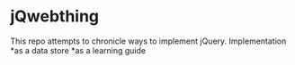 # jQwebthing
This repo attempts to chronicle ways to implement jQuery. Implementation 
*as a data store
*as a learning guide
